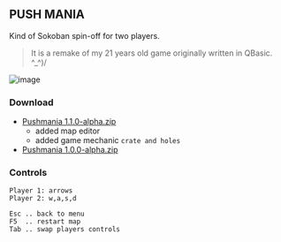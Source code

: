 ## PUSH MANIA

Kind of Sokoban spin-off for two players.

> It is a remake of my 21 years old game originally written in QBasic. ^_^)/

![image](https://user-images.githubusercontent.com/47626763/230110455-bcb3e535-6b58-49c1-9509-0a28ab077c15.png)

### Download

* [Pushmania 1.1.0-alpha.zip](https://github.com/arguit/games/raw/master/releases/Pushmania%201.1.0-alpha.zip)
  * added map editor
  * added game mechanic `crate and holes`
* [Pushmania 1.0.0-alpha.zip](https://github.com/arguit/games/raw/master/releases/Pushmania%201.0.0-alpha.zip)

### Controls

```
Player 1: arrows
Player 2: w,a,s,d

Esc .. back to menu
F5  .. restart map
Tab .. swap players controls
```
